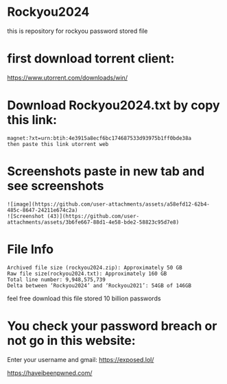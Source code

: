 # Rockyou2024
this is repository for rockyou password stored file
# first download torrent client:
https://www.utorrent.com/downloads/win/

# Download Rockyou2024.txt by copy this link:

    magnet:?xt=urn:btih:4e3915a8ecf6bc174687533d93975b1ff0bde38a
    then paste this link utorrent web
# Screenshots paste in new tab and see screenshots
    ![image](https://github.com/user-attachments/assets/a58efd12-62b4-485c-8647-24211e674c2a)
    ![Screenshot (43)](https://github.com/user-attachments/assets/3b6fe667-88d1-4e58-bde2-58823c95d7e8)


# File Info
    Archived file size (rockyou2024.zip): Approximately 50 GB
    Raw file size(rockyou2024.txt): Approximately 160 GB
    Total line number: 9,948,575,739
    Delta between ‘Rockyou2024’ and ‘Rockyou2021’: 54GB of 146GB
feel free download
this file stored 10 billion passwords
# You check your password breach or not go in this website:
Enter your username and gmail:
https://exposed.lol/

https://haveibeenpwned.com/
